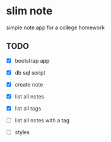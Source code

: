 # slim note

simple note app for a college homework

## TODO

- [x] bootstrap app
- [x] db sql script
- [x] create note
- [x] list all notes
- [x] list all tags
- [ ] list all notes with a tag
- [ ] styles

